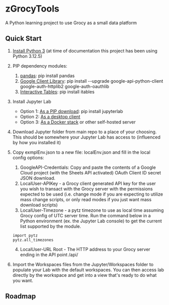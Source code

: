 # zGrocyTools
A Python learning project to use Grocy as a small data platform
## Quick Start
1. [Install Python 3](https://www.python.org/downloads/) (at time of documentation this project has been using Python 3.12.5)
2. PIP dependency modules:
	1. [pandas](https://pandas.pydata.org/docs/getting_started/install.html): pip install pandas
	2. [Google Client Library](https://developers.google.com/sheets/api/quickstart/python): pip install --upgrade google-api-python-client google-auth-httplib2 google-auth-oauthlib
	3. [Interactive Tables](https://github.com/mwouts/itables): pip install itables
3. Install Jupyter Lab
	* Option 1: [As a PIP download](https://jupyter.org/install): pip install jupyterlab
	* Option 2: [As a desktop client](https://github.com/jupyterlab/jupyterlab-desktop)
	* Option 3: [As a Docker stack](https://jupyter-docker-stacks.readthedocs.io/en/latest/index.html) or other self-hosted server
4. Download Jupyter folder from main repo to a place of your choosing. This should be somewhere your Jupyter Lab has access to (influenced by how you installed it)
5. Copy exmplEnv.json to a new file: localEnv.json and fill in the local config options:
	1. GoogleAPI-Credentials: Copy and paste the contents of a Google Cloud project (with the Sheets API activated) OAuth Client ID secret JSON download.
	2. LocalUser-APIKey - a Grocy client generated API key for the user you wish to transact with the Grocy server with the permissions expected to be used (i.e. change mode if you are expecting to utilize mass change scripts, or only read modes if you just want mass download scripts)
	3. LocalUser-Timezone - a pytz timezone to use as local time assuming Grocy config of UTC server time. Run the command below in a Python environment (ex. the Jupyter Lab console) to get the current list supported by the module.
	
	```
	import pytz
	pytz.all_timezones
	```
	4. LocalUser-URL Root - The HTTP address to your Grocy server ending in the API point /api/
	
6. Import the Workspaces files from the Jupyter/Workspaces folder to populate your Lab with the default workspaces. You can then access lab directly by the workspace and get into a view that's ready to do what you want.

## Roadmap